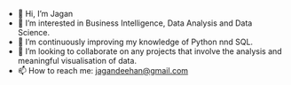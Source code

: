 - 👋 Hi, I’m Jagan
- 👀 I’m interested in Business Intelligence, Data Analysis and Data Science.
- 🌱 I’m continuously improving my knowledge of Python nnd SQL.
- 💞️ I’m looking to collaborate on any projects that involve the analysis and meaningful visualisation of data.
- 📫 How to reach me: jagandeehan@gmail.com

<!---
JDeehan12/JDeehan12 is a ✨ special ✨ repository because its `README.md` (this file) appears on your GitHub profile.
You can click the Preview link to take a look at your changes.
--->
